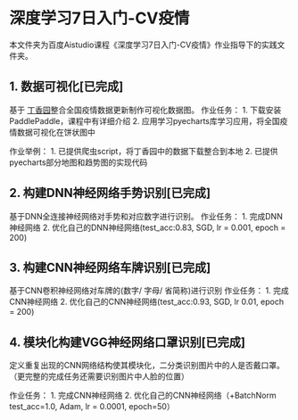 # 深度学习7日入门-CV疫情
本文件夹为百度Aistudio课程《深度学习7日入门-CV疫情》作业指导下的实践文件夹。
## 1. 数据可视化[已完成]
基于 [丁香园](https://ncov.dxy.cn/ncovh5/view/pneumonia)整合全国疫情数据更新制作可视化数据图。
作业任务：
	1. 下载安装 PaddlePaddle，课程中有详细介绍
	2. 应用学习pyecharts库学习应用，将全国疫情数据可视化在饼状图中

作业举例：
	1. 已提供爬虫script，将丁香园中的数据下载整合到本地
	2. 已提供pyecharts部分地图和趋势图的实现代码
	
## 2. 构建DNN神经网络手势识别[已完成]
基于DNN全连接神经网络对手势和对应数字进行识别。
作业任务：
	1. 完成DNN 神经网络
	2. 优化自己的DNN神经网络(test_acc:0.83, SGD, lr = 0.001, epoch = 200)

## 3. 构建CNN神经网络车牌识别[已完成]
基于CNN卷积神经网络对车牌的(数字/ 字母/ 省简称)进行识别
作业任务：
	1. 完成CNN神经网络
	2. 优化自己的CNN神经网络(test_acc:0.93, SGD, lr 0.01, epoch = 200)

## 4. 模块化构建VGG神经网络口罩识别[已完成]
定义重复出现的CNN网络结构使其模块化，二分类识别图片中的人是否戴口罩。（更完整的完成任务还需要识别图片中人脸的位置）

作业任务：
	1. 完成CNN神经网络
	2. 优化自己的CNN神经网络（+BatchNorm test_acc=1.0, Adam, lr = 0.0001, epoch=50）
